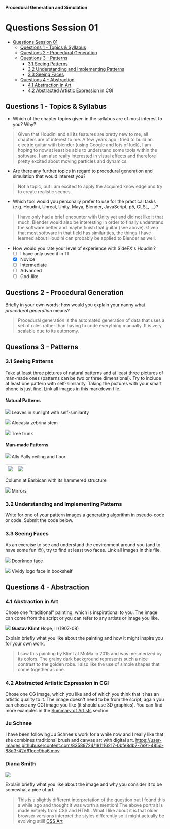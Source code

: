 **Procedural Generation and Simulation**

# Questions Session 01

* [Questions Session 01](#questions-session-01)
    * [Questions 1 - Topics & Syllabus](#questions-1---topics--syllabus)
    * [Questions 2 - Procedural Generation](#questions-2---procedural-generation)
    * [Questions 3 - Patterns](#questions-3---patterns)
        * [3.1 Seeing Patterns](#31-seeing-patterns)
        * [3.2 Understanding and Implementing Patterns](#32-understanding-and-implementing-patterns)
        * [3.3 Seeing Faces](#33-seeing-faces)
    * [Questions 4 - Abstraction](#questions-4---abstraction)
        * [4.1 Abstraction in Art](#41-abstraction-in-art)
        * [4.2 Abstracted Artistic Expression in CGI](#42-abstracted-artistic-expression-in-cgi)

## Questions 1 - Topics & Syllabus

* Which of the chapter topics given in the syllabus are of most interest to you? Why?
> Given that Houdini and all its features are pretty new to me, all chapters are of interest to me.
> A few years ago I tried to build an electric guitar with blender (using Google and lots of luck), I am hoping
> to now at least be able to understand some tools within the software.
> I am also really interested in visual effects and therefore pretty excited about moving particles and dynamics.

* Are there any further topics in regard to procedural generation and simulation that would interest you?
> Not a topic, but I am excited to apply the acquired knowledge and try to create realistic scenes.

* Which tool would you personally prefer to use for the practical tasks (e.g. Houdini, Unreal, Unity, Maya, Blender, JavaScript, p5, GLSL, ...)?
> I have only had a brief encounter with Unity yet and did not like it that much. Blender would also be interesting 
> in order to finally understand the software better and maybe finish that guitar (see above). 
> Given that most software in that field has similarities, the things I have learned about Houdini can probably be applied to Blender as well.

* How would you rate your level of experience with SideFX's Houdini?
    * [ ] I have only used it in TI
    * [x] Novice
    * [ ] Intermediate
    * [ ] Advanced
    * [ ] God-like

## Questions 2 - Procedural Generation

Briefly in your own words: how would you explain your nanny what *procedural generation* means?
> Procedural generation is the automated generation of data that uses a set of rules rather than 
> having to code everything manually. It is very scalable due to its autonomy.

## Questions 3 - Patterns

### 3.1 Seeing Patterns

Take at least three pictures of natural patterns and at least three pictures of man-made ones (patterns can be two or three dimensional). Try to include at least one pattern with self-similarity. Taking the pictures with your smart phone is just fine. Link all images in this markdown file.

#### Natural Patterns
![](img/leaves.jpg)
Leaves in sunlight with self-similarity

![](img/plant-stem.jpg)
Alocasia zebrina stem

![](img/trunk.jpg)
Tree trunk

#### Man-made Patterns
![](img/glass-ceiling.jpg)
Ally Pally ceiling and floor

 |![](img/barbican.jpg) | ![](img/column-closeup.jpeg)|
|:--------------------:|:-------------------------:|
Column at Barbican with its hammered structure

![](img/door.jpg)
Mirrors

### 3.2 Understanding and Implementing Patterns

Write for one of your pattern images a generating algorithm in pseudo-code or code. Submit the code below.

### 3.3 Seeing Faces

As an exercise to see and understand the environment around you (and to have some fun 😊), try to find at least two faces. Link all images in this file.

![](img/doorknob-face.jpg)
Doorknob face

![](img/vividy-face.jpg)
Vividy logo face in bookshelf


## Questions 4 - Abstraction

### 4.1 Abstraction in Art

Chose one "traditional" painting, which is inspirational to you. The image can come from the script or you can refer to any artists or image you like.

![](gustav-klimt.jpeg)
**Gustav Klimt**
Hope, II (1907-08)

Explain briefly what you like about the painting and how it might inspire you for your own work.
> I saw this painting by Klimt at MoMa in 2015 and was mesmerized by its colors. The grainy dark background represents 
> such a nice contrast to the golden robe. I also like the use of simple shapes that come together as one.

### 4.2 Abstracted Artistic Expression in CGI

Chose one CG image, which you like and of which you think that it has an artistic quality to it. The image doesn't need to be from the script, again you can chose any CGI image you like (it should use 3D graphics). You can find more examples in the [Summary of Artists](../../02_scripts/pgs_ss22_01_intro_script.md#summary-of-artists) section.

### Ju Schnee

I have been following Ju Schnee's work for a while now and I really like that she combines traditional brush and canvas art with digital art.
https://user-images.githubusercontent.com/83589724/181116217-0bfe8db7-7e91-485d-88d3-42d61cec9ba6.mov


### Diana Smith

![](purecss-francine.jpeg)

Explain briefly what you like about the image and why you consider it to be somewhat a pice of art. 
> This is a slightly different interpretation of the question but I found this a while ago and thought it was worth a mention!
> The above portrait is made entirely from CSS and HTML. What I like about it is that
> older browser versions interpret the styles differently so it might actually be evolving still!
> [CSS Art](https://digg.com/2018/purecss-francine)

